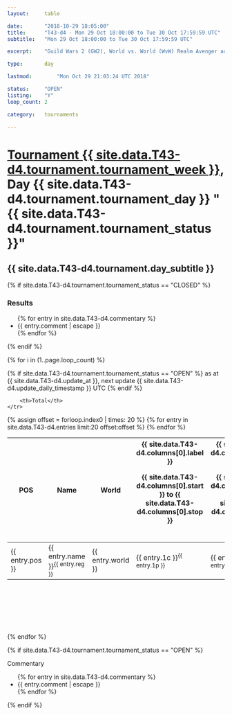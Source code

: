 ```yaml
---
layout: 	table

date: 		"2018-10-29 18:05:00"
title: 		"T43-d4 - Mon 29 Oct 18:00:00 to Tue 30 Oct 17:59:59 UTC"
subtitle: 	"Mon 29 Oct 18:00:00 to Tue 30 Oct 17:59:59 UTC"

excerpt:    "Guild Wars 2 (GW2), World vs. World (WvW) Realm Avenger achivement Tournament. \"Every Kill Counts\""

type:       day

lastmod: 		"Mon Oct 29 21:03:24 UTC 2018"

status:     "OPEN"
listing:    "Y"
loop_count: 2

category: 	tournaments

---
```

<div class="table_header">
    <h1><a href="{{ site.data.T43-d4.tournament.week_url }}">Tournament {{ site.data.T43-d4.tournament.tournament_week }}</a>, Day {{ site.data.T43-d4.tournament.tournament_day }} "{{ site.data.T43-d4.tournament.tournament_status }}"</h1>
    <h2>{{ site.data.T43-d4.tournament.day_subtitle }}</h2> 
</div>

{% if site.data.T43-d4.tournament.tournament_status == "CLOSED" %} 
<div class="commentary">
  <h3>Results</h3>
  <ul>
    {% for entry in site.data.T43-d4.commentary %}
    <li class="commentary_list">{{ entry.comment | escape }}</li>
    {% endfor %}
  </ul>
</div>
{% endif %}


{% for i in (1..page.loop_count) %}

{% if site.data.T43-d4.tournament.tournament_status == "OPEN" %} 
<span class="table_nextupdate">as at {{ site.data.T43-d4.update_at }}, next update {{ site.data.T43-d4.update_daily_timestamp }} UTC</span> 
{% endif %}

<table class="day_table">
  <colgroup>
    <col style="width:18px">
    <col style="width:55px">
    <col style="width:55px">
    <col style="width:12px">
    <col style="width:12px">
    <col style="width:12px">
    <col style="width:12px">
    <col style="width:12px">
    <col style="width:12px">
    <col style="width:12px">
    <col style="width:12px">
    <col style="width:12px">
    <col style="width:12px">
    <col style="width:12px">
    <col style="width:12px">
    <col style="width:12px">
    <col style="width:12px">
    <col style="width:12px">
    <col style="width:12px">
    <col style="width:12px">
    <col style="width:12px">
    <col style="width:12px">
    <col style="width:12px">
    <col style="width:12px">
    <col style="width:12px">
    <col style="width:12px">
    <col style="width:12px">
    <col style="width:18px">
  </colgroup>  
  <thead>
    <tr>
        <th>POS</th>
        <th class="AlignLeft">Name</th>
        <th class="AlignLeft">World</th>

<th><div class="label">{{ site.data.T43-d4.columns[0].label }}<p class="onhover">{{ site.data.T43-d4.columns[0].start }} to {{ site.data.T43-d4.columns[0].stop }}</p></div>​</th>
<th><div class="label">{{ site.data.T43-d4.columns[1].label }}<p class="onhover">{{ site.data.T43-d4.columns[1].start }} to {{ site.data.T43-d4.columns[1].stop }}</p></div>​</th>
<th><div class="label">{{ site.data.T43-d4.columns[2].label }}<p class="onhover">{{ site.data.T43-d4.columns[2].start }} to {{ site.data.T43-d4.columns[2].stop }}</p></div>​</th>
<th><div class="label">{{ site.data.T43-d4.columns[3].label }}<p class="onhover">{{ site.data.T43-d4.columns[3].start }} to {{ site.data.T43-d4.columns[3].stop }}</p></div>​</th>
<th><div class="label">{{ site.data.T43-d4.columns[4].label }}<p class="onhover">{{ site.data.T43-d4.columns[4].start }} to {{ site.data.T43-d4.columns[4].stop }}</p></div>​</th>
<th><div class="label">{{ site.data.T43-d4.columns[5].label }}<p class="onhover">{{ site.data.T43-d4.columns[5].start }} to {{ site.data.T43-d4.columns[5].stop }}</p></div>​</th>
<th><div class="label">{{ site.data.T43-d4.columns[6].label }}<p class="onhover">{{ site.data.T43-d4.columns[6].start }} to {{ site.data.T43-d4.columns[6].stop }}</p></div>​</th>
<th><div class="label">{{ site.data.T43-d4.columns[7].label }}<p class="onhover">{{ site.data.T43-d4.columns[7].start }} to {{ site.data.T43-d4.columns[7].stop }}</p></div>​</th>
<th><div class="label">{{ site.data.T43-d4.columns[8].label }}<p class="onhover">{{ site.data.T43-d4.columns[8].start }} to {{ site.data.T43-d4.columns[8].stop }}</p></div>​</th>
<th><div class="label">{{ site.data.T43-d4.columns[9].label }}<p class="onhover">{{ site.data.T43-d4.columns[9].start }} to {{ site.data.T43-d4.columns[9].stop }}</p></div>​</th>
<th><div class="label">{{ site.data.T43-d4.columns[10].label }}<p class="onhover">{{ site.data.T43-d4.columns[10].start }} to {{ site.data.T43-d4.columns[10].stop }}</p></div>​</th>

<th><div class="label">{{ site.data.T43-d4.columns[11].label }}<p class="onhover">{{ site.data.T43-d4.columns[11].start }} to {{ site.data.T43-d4.columns[11].stop }}</p></div>​</th>
<th><div class="label">{{ site.data.T43-d4.columns[12].label }}<p class="onhover">{{ site.data.T43-d4.columns[12].start }} to {{ site.data.T43-d4.columns[12].stop }}</p></div>​</th>
<th><div class="label">{{ site.data.T43-d4.columns[13].label }}<p class="onhover">{{ site.data.T43-d4.columns[13].start }} to {{ site.data.T43-d4.columns[13].stop }}</p></div>​</th>
<th><div class="label">{{ site.data.T43-d4.columns[14].label }}<p class="onhover">{{ site.data.T43-d4.columns[14].start }} to {{ site.data.T43-d4.columns[14].stop }}</p></div>​</th>
<th><div class="label">{{ site.data.T43-d4.columns[15].label }}<p class="onhover">{{ site.data.T43-d4.columns[15].start }} to {{ site.data.T43-d4.columns[15].stop }}</p></div>​</th>
<th><div class="label">{{ site.data.T43-d4.columns[16].label }}<p class="onhover">{{ site.data.T43-d4.columns[16].start }} to {{ site.data.T43-d4.columns[16].stop }}</p></div>​</th>
<th><div class="label">{{ site.data.T43-d4.columns[17].label }}<p class="onhover">{{ site.data.T43-d4.columns[17].start }} to {{ site.data.T43-d4.columns[17].stop }}</p></div>​</th>
<th><div class="label">{{ site.data.T43-d4.columns[18].label }}<p class="onhover">{{ site.data.T43-d4.columns[18].start }} to {{ site.data.T43-d4.columns[18].stop }}</p></div>​</th>
<th><div class="label">{{ site.data.T43-d4.columns[19].label }}<p class="onhover">{{ site.data.T43-d4.columns[19].start }} to {{ site.data.T43-d4.columns[19].stop }}</p></div>​</th>
<th><div class="label">{{ site.data.T43-d4.columns[20].label }}<p class="onhover">{{ site.data.T43-d4.columns[20].start }} to {{ site.data.T43-d4.columns[20].stop }}</p></div>​</th>

<th><div class="label">{{ site.data.T43-d4.columns[21].label }}<p class="onhover">{{ site.data.T43-d4.columns[21].start }} to {{ site.data.T43-d4.columns[21].stop }}</p></div>​</th>
<th><div class="label">{{ site.data.T43-d4.columns[22].label }}<p class="onhover">{{ site.data.T43-d4.columns[22].start }} to {{ site.data.T43-d4.columns[22].stop }}</p></div>​</th>
<th><div class="label">{{ site.data.T43-d4.columns[23].label }}<p class="onhover">{{ site.data.T43-d4.columns[23].start }} to {{ site.data.T43-d4.columns[23].stop }}</p></div>​</th>

        <th>Total</th>
    </tr>
  </thead>
  {% assign offset = forloop.index0 | times: 20 %}
<tbody>
{% for entry in site.data.T43-d4.entries limit:20 offset:offset %}
  <tr>
    <td class="pl{{ entry.pos }}">{{ entry.pos }}</td>
    <td class="AlignLeft">{{ entry.name }}<sup>{{ entry.reg }}</sup></td>
    <td class="AlignLeft">{{ entry.world }}</td>
    <td class="pl{{ entry.1p }}">{{ entry.1c }}<sup>{{ entry.1p }}</sup></td>
    <td class="pl{{ entry.2p }}">{{ entry.2c }}<sup>{{ entry.2p }}</sup></td>
    <td class="pl{{ entry.3p }}">{{ entry.3c }}<sup>{{ entry.3p }}</sup></td>
    <td class="pl{{ entry.4p }}">{{ entry.4c }}<sup>{{ entry.4p }}</sup></td>
    <td class="pl{{ entry.5p }}">{{ entry.5c }}<sup>{{ entry.5p }}</sup></td>
    <td class="pl{{ entry.6p }}">{{ entry.6c }}<sup>{{ entry.6p }}</sup></td>
    <td class="pl{{ entry.7p }}">{{ entry.7c }}<sup>{{ entry.7p }}</sup></td>
    <td class="pl{{ entry.8p }}">{{ entry.8c }}<sup>{{ entry.8p }}</sup></td>
    <td class="pl{{ entry.9p }}">{{ entry.9c }}<sup>{{ entry.9p }}</sup></td>
    <td class="pl{{ entry.10p }}">{{ entry.10c }}<sup>{{ entry.10p }}</sup></td>
    <td class="pl{{ entry.11p }}">{{ entry.11c }}<sup>{{ entry.11p }}</sup></td>
    <td class="pl{{ entry.12p }}">{{ entry.12c }}<sup>{{ entry.12p }}</sup></td>
    <td class="pl{{ entry.13p }}">{{ entry.13c }}<sup>{{ entry.13p }}</sup></td>
    <td class="pl{{ entry.14p }}">{{ entry.14c }}<sup>{{ entry.14p }}</sup></td>
    <td class="pl{{ entry.15p }}">{{ entry.15c }}<sup>{{ entry.15p }}</sup></td>
    <td class="pl{{ entry.16p }}">{{ entry.16c }}<sup>{{ entry.16p }}</sup></td>
    <td class="pl{{ entry.17p }}">{{ entry.17c }}<sup>{{ entry.17p }}</sup></td>
    <td class="pl{{ entry.18p }}">{{ entry.18c }}<sup>{{ entry.18p }}</sup></td>
    <td class="pl{{ entry.19p }}">{{ entry.19c }}<sup>{{ entry.19p }}</sup></td>
    <td class="pl{{ entry.20p }}">{{ entry.20c }}<sup>{{ entry.20p }}</sup></td>
    <td class="pl{{ entry.21p }}">{{ entry.21c }}<sup>{{ entry.21p }}</sup></td>
    <td class="pl{{ entry.22p }}">{{ entry.22c }}<sup>{{ entry.22p }}</sup></td>
    <td class="pl{{ entry.23p }}">{{ entry.23c }}<sup>{{ entry.23p }}</sup></td>
    <td class="pl{{ entry.24p }}">{{ entry.24c }}<sup>{{ entry.24p }}</sup></td>
    <td>{{ entry.total }}</td>
  </tr>
{% endfor %}  
</tbody>
</table>
<div class="leaderboard">
  <script async src="//pagead2.googlesyndication.com/pagead/js/adsbygoogle.js"></script>
  <!-- 728x90 -->
  <ins class="adsbygoogle"
       style="display:inline-block;width:728px;height:90px"
       data-ad-client="ca-pub-3274917281288240"
       data-ad-slot="3870538733"></ins>
  <script>
  (adsbygoogle = window.adsbygoogle || []).push({});
  </script>    
</div>
<br />
{% endfor %}

{% if site.data.T43-d4.tournament.tournament_status == "OPEN" %} 
<div class="commentary">
  <span class="commentary_title">Commentary</span>
  <ul>
    {% for entry in site.data.T43-d4.commentary %}
    <li class="commentary_list">{{ entry.comment | escape }}</li>
    {% endfor %}
  </ul>
</div>
{% endif %}


